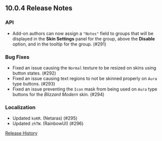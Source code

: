 ## 10.0.4 Release Notes

### API

- Add-on authors can now assign a `"Notes"` field to groups that will be displayed in the **Skin Settings** panel for the group, above the **Disable** option, and in the tooltip for the group. (#291)

### Bug Fixes

- Fixed an issue causing the `Normal` texture to be resized on skins using button states. (#292)
- Fixed an issue causing text regions to not be skinned properly on `Aura` type buttons. (#293)
- Fixed an issue preventing the `Icon` mask from being used on `Aura` type buttons for the _Blizzard Modern_ skin. (#294)

### Localization

- Updated `koKR`. (Netaras) (#295)
- Updated `zhTW`. (RainbowUI) (#296)

[Release History](https://github.com/SFX-WoW/Masque/wiki/History)
